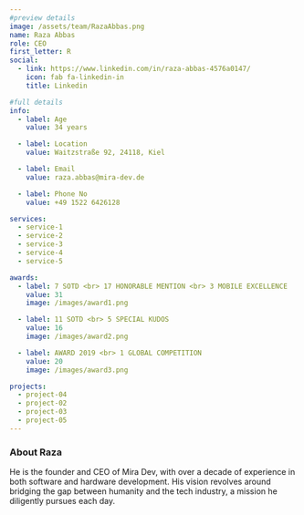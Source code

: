 ```yaml
---
#preview details
image: /assets/team/RazaAbbas.png
name: Raza Abbas
role: CEO
first_letter: R
social:
  - link: https://www.linkedin.com/in/raza-abbas-4576a0147/
    icon: fab fa-linkedin-in
    title: Linkedin

#full details
info:
  - label: Age
    value: 34 years

  - label: Location
    value: Waitzstraße 92, 24118, Kiel

  - label: Email
    value: raza.abbas@mira-dev.de

  - label: Phone No
    value: +49 1522 6426128

services:
  - service-1
  - service-2
  - service-3
  - service-4
  - service-5

awards:
  - label: 7 SOTD <br> 17 HONORABLE MENTION <br> 3 MOBILE EXCELLENCE
    value: 31
    image: /images/award1.png

  - label: 11 SOTD <br> 5 SPECIAL KUDOS
    value: 16
    image: /images/award2.png

  - label: AWARD 2019 <br> 1 GLOBAL COMPETITION
    value: 20
    image: /images/award3.png

projects:
  - project-04
  - project-02
  - project-03
  - project-05
---
```


### About Raza

He is the founder and CEO of Mira Dev, with over a decade of experience in both software and hardware development. His vision revolves around bridging the gap between humanity and the tech industry, a mission he diligently pursues each day.
